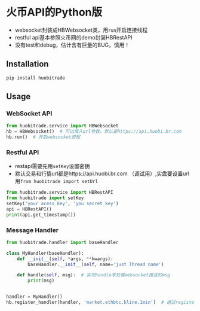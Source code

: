 # 火币API的Python版
- websocket封装成HBWebsocket类，用`run`开启连接线程
- restful api基本参照火币网的demo封装HBRestAPI
- 没有test和debug，估计含有巨量的BUG，慎用！

## Installation
```sh
pip install huobitrade
```

## Usage

### WebSocket API
```python
from huobitrade.service import HBWebsocket
hb = HBWebsocket()  # 可以填入url参数，默认是https://api.huobi.br.com
hb.run()  # 开启websocket进程
```

### Restful API
- restapi需要先用`setKey`设置密钥
- 默认交易和行情url都是https://api.huobi.br.com （调试用）,实盘要设置url用`from huobitrade import setUrl`
```python
from huobitrade.service import HBRestAPI
from huobitrade import setKey
setKey('your acess_key', 'you secret_key')
api = HBRestAPI()
print(api.get_timestamp())
```

### Message Handler
```python
from huobitrade.handler import baseHandler

class MyHandler(baseHandler):
    def __init__(self, *args, **kwargs):
        baseHandler.__init__(self, name='just Thread name')

    def handle(self, msg):  # 实现handle来处理websocket推送的msg
        print(msg)


handler = MyHandler()
hb.register_handler(handler, 'market.ethbtc.kline.1min')  # 通过register来把handler注册到相应的topic
```